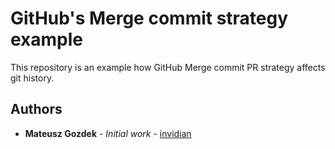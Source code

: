 # GitHub's Merge commit strategy example

This repository is an example how GitHub Merge commit PR strategy affects git history.

## Authors

* **Mateusz Gozdek** - *Initial work* - [invidian](https://github.com/invidian)
